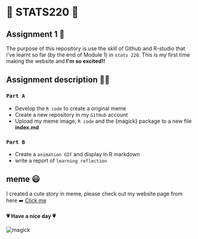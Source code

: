 
# 💚 STATS220 💚
## Assignment 1 📓
The purpose of this repository is use the skill of  Github and R-studio that i've learnt so far (by the end of Module 1) in `stats 220`. This is my first time making the website and **I'm so excited!!**

## Assignment description 👩‍🎓
### `Part A`
* Develop the `R code` to create a original meme
* Create a new repository in my `GitHub` account
* Upload my meme image, `R code` and the {magick} package to a new file **index.md**

### `Part B` 
* Create a `animation GIF` and display in R markdown
* write a report of `learning reflection`

##  meme 😃
I created a cute story in meme, please check out my website page from here ➡️ [Click me](https://github.com/sheepas/stats220/blob/main/index.md)

#### 💗 Have a nice day 💗
![magick](https://media4.giphy.com/media/3oFzmfvmjd3iVfqyis/giphy.gif?cid=ecf05e47xr7hsnulwrwvfigljekqnlio4ksz55g5h015dxiv&rid=giphy.gif&ct=g) 


